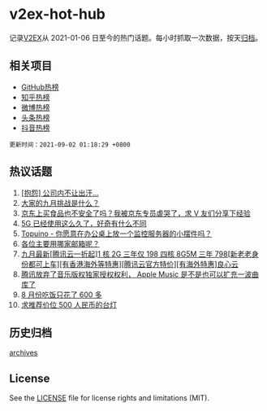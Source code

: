 # v2ex-hot-hub

 记录[V2EX](https://www.v2ex.com/)从 2021-01-06 日至今的热门话题。每小时抓取一次数据，按天[归档](archives)。
 
 ## 相关项目

- [GitHub热榜](https://github.com/lonnyzhang423/github-hot-hub)
- [知乎热榜](https://github.com/lonnyzhang423/zhihu-hot-hub)
- [微博热榜](https://github.com/lonnyzhang423/weibo-hot-hub)
- [头条热榜](https://github.com/lonnyzhang423/toutiao-hot-hub)
- [抖音热榜](https://github.com/lonnyzhang423/douyin-hot-hub)


 `更新时间：2021-09-02 01:18:29 +0800`

## 热议话题

1. [[抱怨] 公司内不让出汗...](https://www.v2ex.com/t/799179)
1. [大家的九月挑战是什么？](https://www.v2ex.com/t/799180)
1. [京东上买食品也不安全了吗？我被京东专员虐哭了，求 V 友们分享下经验](https://www.v2ex.com/t/799182)
1. [5G 已经使用这么久了，好奇有什么不同](https://www.v2ex.com/t/799240)
1. [Topuino - 你愿意在办公桌上放一个监控服务器的小摆件吗？](https://www.v2ex.com/t/799177)
1. [各位主要用哪家邮箱呢？](https://www.v2ex.com/t/799255)
1. [九月最新[腾讯云一折起]1 核 2G 三年仅 198 四核 8G5M 三年 798[新老老身份都可上车][有香港海外等特惠][腾讯云官方特价][有海外特惠]良心云](https://www.v2ex.com/t/799178)
1. [腾讯放弃了音乐版权独家授权权利， Apple Music 是不是也可以扩充一波曲库了](https://www.v2ex.com/t/799200)
1. [8 月份吃饭只花了 600 多](https://www.v2ex.com/t/799270)
1. [求推荐价位 500 人民币的台灯](https://www.v2ex.com/t/799202)

## 历史归档

[archives](archives)

## License

See the [LICENSE](LICENSE) file for license rights and limitations (MIT).
